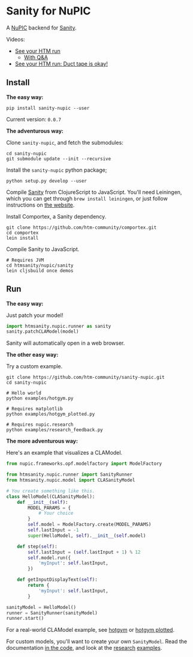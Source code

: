 # Sanity for NuPIC

A [NuPIC](https://github.com/numenta/nupic) backend for [Sanity](https://github.com/htm-community/sanity).

Videos:

- [See your HTM run](https://www.youtube.com/watch?v=rEQ2XVOnhDw)
  - [With Q&A](https://www.youtube.com/watch?v=OHSuydq2OW4)
- [See your HTM run: Duct tape is okay!](https://www.youtube.com/watch?v=bqu-hc4pc7Q)

## Install

**The easy way:**

~~~
pip install sanity-nupic --user
~~~

Current version: `0.0.7`

**The adventurous way:**

Clone `sanity-nupic`, and fetch the submodules:

~~~
cd sanity-nupic
git submodule update --init --recursive
~~~

Install the `sanity-nupic` python package;

~~~
python setup.py develop --user
~~~

Compile [Sanity](https://github.com/htm-community/sanity) from ClojureScript to JavaScript. You'll need Leiningen, which you can get through `brew install leiningen`, or just follow instructions on [the website](http://leiningen.org/).

Install Comportex, a Sanity dependency.

~~~
git clone https://github.com/htm-community/comportex.git
cd comportex
lein install
~~~

Compile Sanity to JavaScript.

~~~
# Requires JVM
cd htmsanity/nupic/sanity
lein cljsbuild once demos
~~~

## Run

**The easy way:**

Just patch your model!

~~~python
import htmsanity.nupic.runner as sanity
sanity.patchCLAModel(model)
~~~

Sanity will automatically open in a web browser.

**The other easy way:**

Try a custom example.

~~~
git clone https://github.com/htm-community/sanity-nupic.git
cd sanity-nupic

# Hello world
python examples/hotgym.py

# Requires matplotlib
python examples/hotgym_plotted.py

# Requires nupic.research
python examples/research_feedback.py
~~~

**The more adventurous way:**

Here's an example that visualizes a CLAModel.

~~~python
from nupic.frameworks.opf.modelfactory import ModelFactory

from htmsanity.nupic.runner import SanityRunner
from htmsanity.nupic.model import CLASanityModel

# You create something like this.
class HelloModel(CLASanityModel):
    def __init__(self):
        MODEL_PARAMS = {
            # Your choice
        }
        self.model = ModelFactory.create(MODEL_PARAMS)
        self.lastInput = -1
        super(HelloModel, self).__init__(self.model)

    def step(self):
        self.lastInput = (self.lastInput + 1) % 12
        self.model.run({
            'myInput': self.lastInput,
        })

    def getInputDisplayText(self):
        return {
            'myInput': self.lastInput,
        }

sanityModel = HelloModel()
runner = SanityRunner(sanityModel)
runner.start()
~~~

For a real-world CLAModel example, see [hotgym](examples/hotgym.py) or [hotgym plotted](examples/hotgym_plotted.py).

For custom models, you'll want to create your own `SanityModel`. Read the documentation [in the code](htmsanity/nupic/model.py), and look at the [research](examples/research_feedback.py) [examples](examples/research_union_pooler.py).
